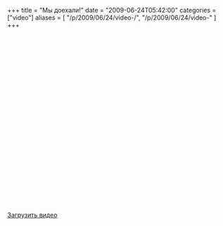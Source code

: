 +++
title = "Мы доехали!"
date = "2009-06-24T05:42:00"
categories = ["video"]
aliases = [
    "/p/2009/06/24/video-/",
    "/p/2009/06/24/video-"
]
+++


<object height="385" width="640"><param name="movie" value="https://www.youtube.com/v/z0v5kjfQH5Y&hl=en&fs=1&rel=0&hd=1"></param><param name="allowFullScreen" value="true"></param><param name="allowscriptaccess" value="always"></param><embed src="https://www.youtube.com/v/z0v5kjfQH5Y&hl=en&fs=1&rel=0&hd=1" type="application/x-shockwave-flash" allowscriptaccess="always" allowfullscreen="true" width="640" height="385"></embed></object><br /><br /><a href="http://rucast.net/download/video/ump_video8.mp4">Загрузить видео</a>